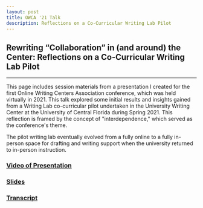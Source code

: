 ```yaml
---
layout: post
title: OWCA '21 Talk
description: Reflections on a Co-Curricular Writing Lab Pilot
---
```

## Rewriting “Collaboration” in (and around) the Center: Reflections on a Co-Curricular Writing Lab Pilot

---

This page includes session materials from a presentation I created for the first Online Writing Centers Association conference, which was held virtually in 2021. This talk explored some initial results and insights gained from a Writing Lab co-curricular pilot undertaken in the University Writing Center at the University of Central Florida during Spring 2021. This reflection is framed by the concept of "interdependence," which served as the conference's theme.

The pilot writing lab eventually evolved from a fully online to a fully in-person space for drafting and writing support when the university returned to in-person instruction.

### [Video of Presentation](https://youtu.be/JKClKvLPdXQ)
### [Slides](https://docs.google.com/presentation/d/1-CRbMiLhAuAToiAQ9lHmDDT4R2o8Z7uL/edit?usp=sharing&ouid=111090569173963061500&rtpof=true&sd=true)
### [Transcript](https://docs.google.com/document/d/1pd7W7nSDooRWMwQGFAAujUDV6Zgcalmj/edit?usp=sharing&ouid=111090569173963061500&rtpof=true&sd=true)